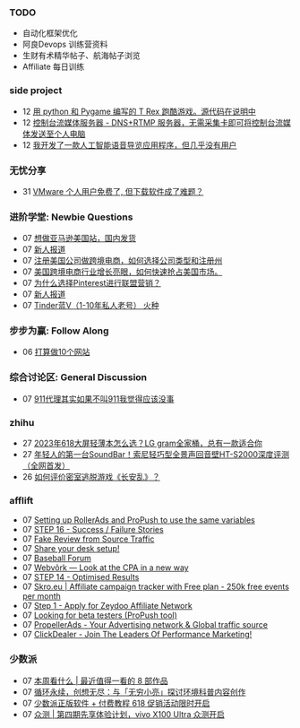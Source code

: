 ### TODO
-  自动化框架优化
-  阿良Devops 训练营资料
-  生财有术精华帖子、航海帖子浏览
-  Affiliate 每日训练

### side project
<!-- sideproject:START -->
-  12 [用 python 和 Pygame 编写的 T Rex 跑酷游戏。源代码在说明中](https://www.youtube.com/watch?v=pZySIXSelCA)
-  12 [控制台流媒体服务器 - DNS+RTMP 服务器，无需采集卡即可将控制台流媒体发送至个人电脑](https://github.com/Aioros/console-streaming-server)
-  12 [我开发了一款人工智能语音导览应用程序，但几乎没有用户](https://www.reddit.com/r/SideProject/comments/18gpp0e/ive_built_an_ai_audio_tour_app_but_have_almost_no/)<!-- sideproject:END -->


### 无忧分享
<!-- ruyo:START -->
-  31 [VMware 个人用户免费了, 但下载软件成了难题？](https://51.ruyo.net/18669.html)<!-- ruyo:END -->

### 进阶学堂: Newbie Questions
<!-- advertcn1:START -->
-  07 [想做亚马逊美国站，国内发货](https://www.advertcn.com/thread-115273-1-1.html)
-  07 [新人报道](https://www.advertcn.com/thread-115272-1-1.html)
-  07 [注册美国公司做跨境电商，如何选择公司类型和注册州](https://www.advertcn.com/thread-115271-1-1.html)
-  07 [美国跨境电商行业增长亮眼，如何快速抢占美国市场。](https://www.advertcn.com/thread-115270-1-1.html)
-  07 [为什么选择Pinterest进行联盟营销？](https://www.advertcn.com/thread-115269-1-1.html)
-  07 [新人报道](https://www.advertcn.com/thread-115268-1-1.html)
-  07 [Tinder蓝V（1-10年私人老号） 火种](https://www.advertcn.com/thread-115267-1-1.html)<!-- advertcn1:END -->

### 步步为赢: Follow Along
<!-- advertcn2:START -->
-  06 [打算做10个网站](https://www.advertcn.com/thread-115247-1-1.html)<!-- advertcn2:END -->

### 综合讨论区: General Discussion
<!-- advertcn3:START -->
-  07 [911代理其实如果不叫911我觉得应该没事](https://www.advertcn.com/thread-115274-1-1.html)<!-- advertcn3:END -->


### zhihu
<!-- zhihu:START -->
-  27 [2023年618大屏轻薄本怎么选？LG gram全家桶，总有一款适合你](http://zhuanlan.zhihu.com/p/632641888?utm_campaign=rss&utm_medium=rss&utm_source=rss&utm_content=title)
-  27 [年轻人的第一台SoundBar！索尼轻巧型全景声回音壁HT-S2000深度评测（全网首发）](http://zhuanlan.zhihu.com/p/630990296?utm_campaign=rss&utm_medium=rss&utm_source=rss&utm_content=title)
-  26 [如何评价密室逃脱游戏《长安乱》？](http://www.zhihu.com/question/563950552/answer/3045961312?utm_campaign=rss&utm_medium=rss&utm_source=rss&utm_content=title)<!-- zhihu:END -->

### afflift
<!-- afflift:START -->
-  07 [Setting up RollerAds and ProPush to use the same variables](https://afflift.com/f/threads/setting-up-rollerads-and-propush-to-use-the-same-variables.13257/)
-  07 [STEP 16 - Success / Failure Stories](https://afflift.com/f/threads/step-16-success-failure-stories.12327/)
-  07 [Fake Review from Source Traffic](https://afflift.com/f/threads/fake-review-from-source-traffic.13258/)
-  07 [Share your desk setup!](https://afflift.com/f/threads/share-your-desk-setup.4023/)
-  07 [Baseball Forum](https://afflift.com/f/threads/baseball-forum.13075/)
-  07 [Webvõrk — Look at the CPA in a new way](https://afflift.com/f/threads/webv%C3%B5rk-%E2%80%94-look-at-the-cpa-in-a-new-way.2820/)
-  07 [STEP 14 - Optimised Results](https://afflift.com/f/threads/step-14-optimised-results.12325/)
-  07 [Skro.eu | Affiliate campaign tracker with Free plan - 250k free events per month](https://afflift.com/f/threads/skro-eu-affiliate-campaign-tracker-with-free-plan-250k-free-events-per-month.7260/)
-  07 [Step 1 - Apply for Zeydoo Affiliate Network](https://afflift.com/f/threads/step-1-apply-for-zeydoo-affiliate-network.7472/)
-  07 [Looking for beta testers &lpar;ProPush tool&rpar;](https://afflift.com/f/threads/looking-for-beta-testers-propush-tool.11522/)
-  07 [PropellerAds - Your Advertising network &amp; Global traffic source](https://afflift.com/f/threads/propellerads-your-advertising-network-global-traffic-source.244/)
-  07 [ClickDealer - Join The Leaders Of Performance Marketing!](https://afflift.com/f/threads/clickdealer-join-the-leaders-of-performance-marketing.2440/)<!-- afflift:END -->

### 少数派
<!-- sspai:START -->
-  07 [本周看什么 | 最近值得一看的 8 部作品](https://sspai.com/post/89444)
-  07 [循环永续，创想无尽：与「无穷小亮」探讨环境科普内容创作](https://sspai.com/post/89436)
-  07 [少数派正版软件 + 付费教程 618 促销活动限时开启](https://sspai.com/post/89374)
-  07 [众测 | 第四期先享体验计划，vivo X100 Ultra 众测开启](https://sspai.com/post/89327)<!-- sspai:END -->
